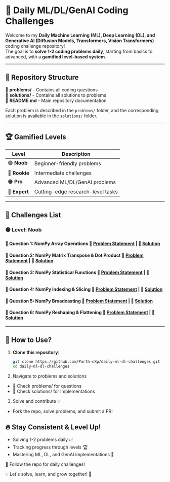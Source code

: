 # 🚀 Daily ML/DL/GenAI Coding Challenges  

Welcome to my **Daily Machine Learning (ML), Deep Learning (DL), and Generative AI (Diffusion Models, Transformers, Vision Transformers)** coding challenge repository!  
The goal is to **solve 1-2 coding problems daily**, starting from basics to advanced, with a **gamified level-based system**.

---

## 📂 Repository Structure  

📂 **problems/** - Contains all coding questions  
📂 **solutions/** - Contains all solutions to problems  
📜 **README.md** - Main repository documentation  

Each problem is described in the `problems/` folder, and the corresponding solution is available in the `solutions/` folder.

---

## 🏆 Gamified Levels  

| Level  | Description |
|--------|------------|
| 🟢 **Noob**   | Beginner-friendly problems |
| 🔵 **Rookie** | Intermediate challenges |
| 🟠 **Pro**    | Advanced ML/DL/GenAI problems |
| 🔴 **Expert** | Cutting-edge research-level tasks |

---

## 📌 Challenges List  

### 🟢 **Level: Noob**  
#### 📌 **Question 1: NumPy Array Operations** 🔗 **[Problem Statement](problems/numpy_array_operations.md)** | 📝 **[Solution](solutions/numpy_array_operations.py)**  
#### 📌 **Question 2: NumPy Matrix Transpose & Dot Product** 🔗 **[Problem Statement](problems/numpy_matrix_operations.md)** | 📝 **[Solution](solutions/numpy_matrix_operations.py)**  
#### 📌 **Question 3: NumPy Statistical Functions** 🔗 **[Problem Statement](problems/numpy_statistics.md)** | 📝 **[Solution](solutions/numpy_statistics.py)**  
#### 📌 **Question 4: NumPy Indexing & Slicing** 🔗 **[Problem Statement](problems/numpy_indexing_slicing.md)** | 📝 **[Solution](solutions/numpy_indexing_slicing.py)**  
#### 📌 **Question 5: NumPy Broadcasting** 🔗 **[Problem Statement](problems/numpy_reshape_flatten.md)** | 📝 **[Solution](solutions/numpy_reshape_flatten.py)**  
#### 📌 **Question 6: NumPy Reshaping & Flattening** 🔗 **[Problem Statement](problems/numpy_broadcasting.md)** | 📝 **[Solution](solutions/numpy_broadcasting.py)**  


---

## 🚀 How to Use?  
1. **Clone this repository**:  
   ```bash
   git clone https://github.com/Parth-nXp/daily-ml-dl-challenges.git
   cd daily-ml-dl-challenges
2. Navigate to problems and solutions
- 📂 Check problems/ for questions
- 📂 Check solutions/ for implementations

3. Solve and contribute 💡
- Fork the repo, solve problems, and submit a PR!


## 🔥 Stay Consistent & Level Up!
- Solving 1-2 problems daily 📈
- Tracking progress through levels 🏆
- Mastering ML, DL, and GenAI implementations 🚀

🔹 Follow the repo for daily challenges!

💡 Let's solve, learn, and grow together! 🚀
  
